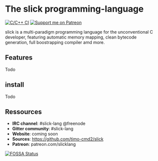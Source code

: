 # The slick programming-language

[![C/C++ CI](https://github.com/timo-cmd2/slick/actions/workflows/c-cpp.yml/badge.svg)](https://github.com/timo-cmd2/slick/actions/workflows/c-cpp.yml)
[![Support me on Patreon](https://img.shields.io/endpoint.svg?url=https%3A%2F%2Fshieldsio-patreon.vercel.app%2Fapi%3Fusername%3Dslicklang%26type%3Dpatrons&style=flat)](https://patreon.com/slicklang)

slick is a multi-paradigm programming language for the unconventional C developer, featuring automatic memory mapping, clean bytecode generation, full boostrapping compiler amd more.

## Features

Todo

## install

Todo

## Ressources

- **IRC channel**: #slick-lang @freenode
- **Gitter community**: #slick-lang
- **Website**: coming soon
- **Sources**: https://github.com/timo-cmd2/slick
- **Patreon**: patreon.com/slicklang

[![FOSSA Status](https://app.fossa.com/api/projects/git%2Bgithub.com%2Ftimo-cmd2%2Fslick.svg?type=large)](https://app.fossa.com/projects/git%2Bgithub.com%2Ftimo-cmd2%2Fslick?ref=badge_large)
